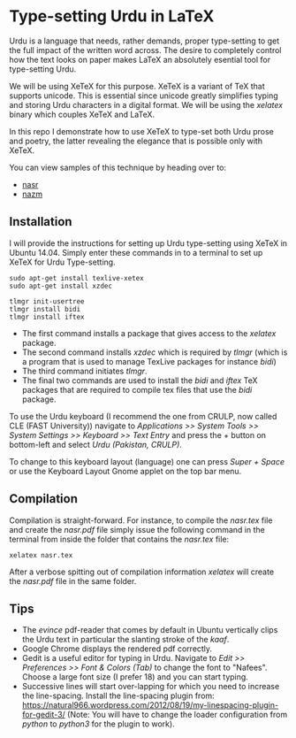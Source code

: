 # Type-setting Urdu in LaTeX

Urdu is a language that needs, rather demands, proper type-setting to get the full impact of the written word across. The desire to completely control how the text looks on paper makes LaTeX an absolutely esential tool for type-setting Urdu.

We will be using XeTeX for this purpose. XeTeX is a variant of TeX that supports unicode. This is essential since unicode greatly simplifies typing and storing Urdu characters in a digital format. We will be using the *xelatex* binary which couples XeTeX and LaTeX.

In this repo I demonstrate how to use XeTeX to type-set both Urdu prose and poetry, the latter revealing the elegance that is possible only with XeTeX.

You can view samples of this technique by heading over to:

* [nasr](http://abid-mujtaba.github.io/urdu-latex/docs/nasr.pdf)
* [nazm](http://abid-mujtaba.github.io/urdu-latex/docs/nazm.pdf)


## Installation

I will provide the instructions for setting up Urdu type-setting using XeTeX in Ubuntu 14.04. Simply enter these commands in to a terminal to set up XeTeX for Urdu Type-setting.

```
sudo apt-get install texlive-xetex
sudo apt-get install xzdec

tlmgr init-usertree
tlmgr install bidi
tlmgr install iftex
```

- The first command installs a package that gives access to the *xelatex* package.
- The second command installs *xzdec* which is required by *tlmgr* (which is a program that is used to manage TexLive packages for instance *bidi*)
- The third command initiates *tlmgr*.
- The final two commands are used to install the *bidi* and *iftex* TeX packages that are required to compile tex files that use the *bidi* package.

To use the Urdu keyboard (I recommend the one from CRULP, now called CLE (FAST University)) navigate to *Applications >> System Tools >> System Settings >> Keyboard >> Text Entry* and press the + button on bottom-left and select *Urdu (Pakistan, CRULP)*.

To change to this keyboard layout (language) one can press *Super + Space* or use the Keyboard Layout Gnome applet on the top bar menu.


## Compilation

Compilation is straight-forward. For instance, to compile the *nasr.tex* file and create the *nasr.pdf* file simply issue the following command in the terminal from inside the folder that contains the *nasr.tex* file:

```
xelatex nasr.tex
```

After a verbose spitting out of compilation information *xelatex* will create the *nasr.pdf* file in the same folder.


## Tips

- The *evince* pdf-reader that comes by default in Ubuntu vertically clips the Urdu text in particular the slanting stroke of the *kaaf*.
- Google Chrome displays the rendered pdf correctly.
- Gedit is a useful editor for typing in Urdu. Navigate to *Edit >> Preferences >> Font & Colors (Tab)* to change the font to "Nafees". Choose a large font size (I prefer 18) and you can start typing.
- Successive lines will start over-lapping for which you need to increase the line-spacing. Install the line-spacing plugin from: https://natural966.wordpress.com/2012/08/19/my-linespacing-plugin-for-gedit-3/ (Note: You will have to change the loader configuration from *python* to *python3* for the plugin to work).  
